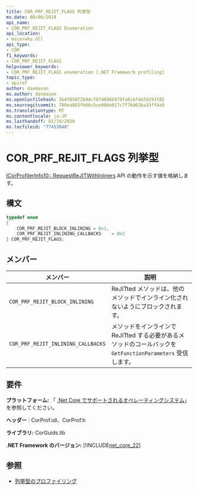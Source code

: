 ```yaml
---
title: COR_PRF_REJIT_FLAGS 列挙型
ms.date: 08/06/2019
api_name:
- COR_PRF_REJIT_FLAGS Enumeration
api_location:
- mscorwks.dll
api_type:
- COM
f1_keywords:
- COR_PRF_REJIT_FLAGS
helpviewer_keywords:
- COR_PRF_REJIT_FLAGS enumeration [.NET Framework profiling]
topic_type:
- apiref
author: davmason
ms.author: davmason
ms.openlocfilehash: 3b4f85072b9dcf87d696b979fa6cbf4e59393f82
ms.sourcegitcommit: 700ea803fb06c5ce98de017c7f76463ba33ff4a9
ms.translationtype: MT
ms.contentlocale: ja-JP
ms.lasthandoff: 02/19/2020
ms.locfileid: "77453040"
---
```

# <a name="cor_prf_rejit_flags-enumeration"></a>COR_PRF_REJIT_FLAGS 列挙型
[ICorProfilerInfo10:: RequestReJITWithInliners](icorprofilerinfo10-requestrejitwithinliners-method.md) API の動作を示す値を格納します。  
  
## <a name="syntax"></a>構文  
  
```cpp  
typedef enum  
{      
    COR_PRF_REJIT_BLOCK_INLINING = 0x1,
    COR_PRF_REJIT_INLINING_CALLBACKS    = 0x2
} COR_PRF_REJIT_FLAGS;  
```  
  
## <a name="members"></a>メンバー  
  
|メンバー|説明|  
|------------|-----------------|  
|`COR_PRF_REJIT_BLOCK_INLINING`| ReJITted メソッドは、他のメソッドでインライン化されないようにブロックされます。 |  
|`COR_PRF_REJIT_INLINING_CALLBACKS`| メソッドをインラインで ReJITted する必要があるメソッドのコールバックを `GetFunctionParameters` 受信します。 |  

## <a name="requirements"></a>要件  
 **プラットフォーム:** 「 [.Net Core でサポートされるオペレーティングシステム](../../../core/install/dependencies.md?pivots=os-windows)」を参照してください。  
  
 **ヘッダー** : CorProf.idl、CorProf.h  
  
 **ライブラリ:** CorGuids.lib  
  
 **.NET Framework のバージョン:** [!INCLUDE[net_core_22](../../../../includes/net-core-22-md.md)] 
  
## <a name="see-also"></a>参照

- [列挙型のプロファイリング](profiling-enumerations.md)
